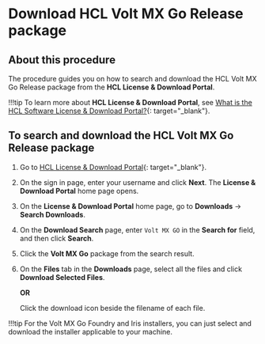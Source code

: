 # Download HCL Volt MX Go Release package

## About this procedure

The procedure guides you on how to search and download the HCL Volt MX Go Release package from the **HCL License & Download Portal**.

<!--!!!note
    Make sure to download the latest version of the HCL Volt MX Go Early Access Release package.

The HCL Volt MX GO Release package includes:

|File description|File name|
|----|----|
|Domino REST API for MXGO EA3 Multiplatform Installer|Domino_REST_API_for_MXGO_EA3_Installer.tar.gz|
|Domino REST API for MXGO EA3 Readme|Domino_REST_API_for_MXGO_EA3_README.txt|
|HCL Volt MX Go First Touch Database Zip|FirstTouchRecipesNSF.zip|
|HCL Volt MX Go First Touch Iris Application Zip|FirstTouchRecipes.zip|
|HCL Volt MX GO Foundry Installer (Command Line)|HCLVoltMXGO_Foundry_Installer_CommandLine_EA3.zip|
|HCL Volt MX GO Foundry Installer (Linux)|HCLVoltMXGO_Foundry_Installer_Linux_EA3.tar.gz|
|HCL Volt MX GO Foundry Installer (Windows)|HCLVoltMXGO_Foundry_Installer_Windows_EA3.zip|
|HCL Volt MX GO Iris Installer (MacOS)|HCLVoltMXGO_Iris_Installer_MacOS_EA3.zip|
|HCL Volt MX GO Iris Installer (Windows)|HCLVoltMXGO_Iris_Installer_Windows_EA3.exe|
|HCL Volt MX Go Rancher Desktop Power Shell Script|mxgo-port-forwarding.ps1|-->

!!!tip
    To learn more about **HCL License & Download Portal**, see [What is the HCL Software License & Download Portal?](https://support.hcltechsw.com/csm?id=kb_article&sysparm_article=KB0073344){: target="_blank"}.

## To search and download the HCL Volt MX Go Release package

1. Go to [HCL License & Download Portal](https://hclsoftware.flexnetoperations.com/){: target="_blank"}.
2. On the sign in page, enter your username and click **Next**. The **License & Download Portal** home page opens. 
3. On the **License & Download Portal** home page, go to **Downloads** &rarr; **Search Downloads**.
4. On the **Download Search** page, enter `Volt MX GO` in the **Search for** field, and then click **Search**.
5. Click the **Volt MX Go** package from the search result.
6. On the **Files** tab in the **Downloads** page, select all the files and click **Download Selected Files**.

    **OR** 

    Click the download icon beside the filename of each file. 

<!--![Download HCL Volt MX GO Early Access Release package](../assets/images/downloadearelease.png)-->

!!!tip
    For the Volt MX Go Foundry and Iris installers, you can just select and download the installer applicable to your machine. 

